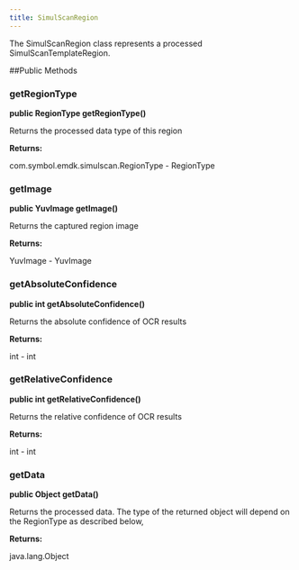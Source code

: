 ```yaml
---
title: SimulScanRegion
---
```


The SimulScanRegion class represents a processed SimulScanTemplateRegion.

##Public Methods

### getRegionType

**public RegionType getRegionType()**

Returns the processed data type of this region

**Returns:**

com.symbol.emdk.simulscan.RegionType - RegionType

### getImage

**public YuvImage getImage()**

Returns the captured region image

**Returns:**

YuvImage - YuvImage

### getAbsoluteConfidence

**public int getAbsoluteConfidence()**

Returns the absolute confidence of OCR results

**Returns:**

int - int

### getRelativeConfidence

**public int getRelativeConfidence()**

Returns the relative confidence of OCR results

**Returns:**

int - int

### getData

**public Object getData()**

Returns the processed data.
 The type of the returned object will depend on the RegionType as described below,
 

**Returns:**

java.lang.Object


